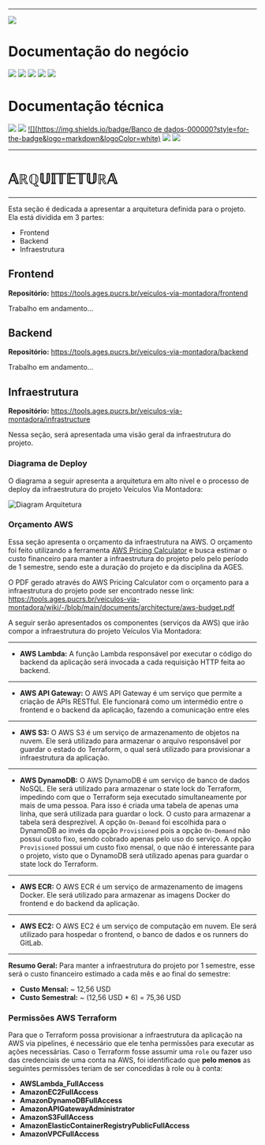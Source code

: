
---
[![](https://img.shields.io/badge/Home-000000?style=for-the-badge&logo=markdown&logoColor=white)](home)

# Documentação do negócio
[![](https://img.shields.io/badge/Sprints-000000?style=for-the-badge&logo=markdown&logoColor=white)](sprints)
[![](https://img.shields.io/badge/Requisitos-000000?style=for-the-badge&logo=markdown&logoColor=white)](requisitos)
[![](https://img.shields.io/badge/Processos-000000?style=for-the-badge&logo=markdown&logoColor=white)](processos)
[![](https://img.shields.io/badge/Gerência-000000?style=for-the-badge&logo=markdown&logoColor=white)](gerencia)
[![](https://img.shields.io/badge/Horários-000000?style=for-the-badge&logo=markdown&logoColor=white)](horarios)

# Documentação técnica
[![](https://img.shields.io/badge/Arquitetura-FF7518?style=for-the-badge&logo=markdown&logoColor=black)](arquitetura)
[![](https://img.shields.io/badge/Mockups-000000?style=for-the-badge&logo=markdown&logoColor=white)](mockups)
[![](https://img.shields.io/badge/Banco de dados-000000?style=for-the-badge&logo=markdown&logoColor=white)](banco_dados)
[![](https://img.shields.io/badge/Instalação-000000?style=for-the-badge&logo=markdown&logoColor=white)](instalacao)
[![](https://img.shields.io/badge/Configuração-000000?style=for-the-badge&logo=markdown&logoColor=white)](configuracao)

---
# $`\mathbb{ARQUITETURA}`$
---

Esta seção é dedicada a apresentar a arquitetura definida para o projeto. Ela está dividida em 3 partes:

- Frontend
- Backend
- Infraestrutura

## Frontend

**Repositório:** https://tools.ages.pucrs.br/veiculos-via-montadora/frontend

Trabalho em andamento...

## Backend

**Repositório:** https://tools.ages.pucrs.br/veiculos-via-montadora/backend

Trabalho em andamento...

## Infraestrutura

**Repositório:** https://tools.ages.pucrs.br/veiculos-via-montadora/infrastructure

Nessa seção, será apresentada uma visão geral da infraestrutura do projeto.

### Diagrama de Deploy

O diagrama a seguir apresenta a arquitetura em alto nível e o processo de deploy da infraestrutura do projeto Veículos Via Montadora:

![Diagram Arquitetura](https://tools.ages.pucrs.br/veiculos-via-montadora/wiki/-/raw/main/pictures/architecture/architecture-deploy-diagram.png)

### Orçamento AWS

Essa seção apresenta o orçamento da infraestrutura na AWS. O orçamento foi feito utilizando a ferramenta [AWS Pricing Calculator](https://calculator.aws/#/) e busca estimar o custo financeiro para manter a infraestrutura do projeto pelo pelo período de 1 semestre, sendo este a duração do projeto e da disciplina da AGES.

O PDF gerado através do AWS Pricing Calculator com o orçamento para a infraestrutura do projeto pode ser encontrado nesse link: https://tools.ages.pucrs.br/veiculos-via-montadora/wiki/-/blob/main/documents/architecture/aws-budget.pdf

A seguir serão apresentados os componentes (serviços da AWS) que irão compor a infraestrutura do projeto Veículos Via Montadora:

<hr />

- **AWS Lambda:** A função Lambda responsável por executar o código do backend da aplicação será invocada a cada requisição HTTP feita ao backend.

<hr />

- **AWS API Gateway:** O AWS API Gateway é um serviço que permite a criação de APIs RESTful. Ele funcionará como um intermédio entre o frontend e o backend da aplicação, fazendo a comunicação entre eles

<hr />

- **AWS S3:** O AWS S3 é um serviço de armazenamento de objetos na nuvem. Ele será utilizado para armazenar o arquivo responsável por guardar o estado do Terraform, o qual será utilizado para provisionar a infraestrutura da aplicação.

<hr />

- **AWS DynamoDB:** O AWS DynamoDB é um serviço de banco de dados NoSQL. Ele será utilizado para armazenar o state lock do Terraform, impedindo com que o Terraform seja executado simultaneamente por mais de uma pessoa. Para isso é criada uma tabela de apenas uma linha, que será utilizada para guardar o lock. O custo para armazenar a tabela será desprezível. A opção `On-Demand` foi escolhida para o DynamoDB ao invés da opção `Provisioned` pois a opção `On-Demand` não possui custo fixo, sendo cobrado apenas pelo uso do serviço. A opção `Provisioned` possui um custo fixo mensal, o que não é interessante para o projeto, visto que o DynamoDB será utilizado apenas para guardar o state lock do Terraform.

<hr />

- **AWS ECR:** O AWS ECR é um serviço de armazenamento de imagens Docker. Ele será utilizado para armazenar as imagens Docker do frontend e do backend da aplicação.

<hr />

- **AWS EC2:** O AWS EC2 é um serviço de computação em nuvem. Ele será utilizado para hospedar o frontend, o banco de dados e os runners do GitLab.

<hr />

**Resumo Geral:** Para manter a infraestrutura do projeto por 1 semestre, esse será o custo financeiro estimado a cada mês e ao final do semestre:

- **Custo Mensal:** ~ 12,56 USD
- **Custo Semestral:** ~ (12,56 USD * 6) = 75,36 USD

### Permissões AWS Terraform

Para que o Terraform possa provisionar a infraestrutura da aplicação na AWS via pipelines, é necessário que ele tenha permissões para executar as ações necessárias. Caso o Terraform fosse assumir uma `role` ou fazer uso das credenciais de uma conta na AWS, foi identificado que **pelo menos** as seguintes permissões teriam de ser concedidas à role ou à conta:

- **AWSLambda_FullAccess**
- **AmazonEC2FullAccess**
- **AmazonDynamoDBFullAccess**
- **AmazonAPIGatewayAdministrator**
- **AmazonS3FullAccess**
- **AmazonElasticContainerRegistryPublicFullAccess**
- **AmazonVPCFullAccess**
